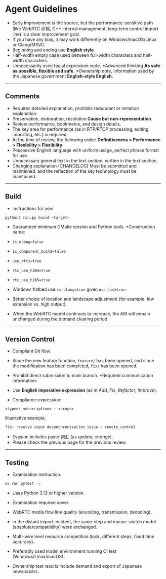 # Agent Guidelines

* Early improvement is the source, but the performance-sensitive path (like WebRTC ＠输, C++ internal management, long-term control import line) is a clear improvement goal.
* If you have any bias, it may work differently on Windows/macOS/Linux or Clang/MSVC.
* Beginning and ending use **English style**.
* Half-width empty case used between full-width characters and half-width characters.
* Unnecessarily used facial expression code.
*Advanced thinking **As safe as possible, flexible and safe**.
*Ownership note, information used by the Japanese government **English-style English**.

---

## Comments

* Requires detailed explanation, prohibits redundant or imitation explanation.
* Preservation, elaboration, resolution **Cause but non-representation**.
* Review performance, bookmarks, and design details.
* The key area for performance (as in RTP/RTCP processing, editing, importing, etc.) is required.
* At the time of review, the following order: **Definitiveness > Performance > Flexibility > Flexibility**.
* Possessive English language with uniform usage, perfect phrase format for use.
* Unnecessary general text in the text section, written in the text section.
* Changing explanation (CHANGELOG) Must be submitted and maintained, and the reflection of the key technology must be maintained.

---

## Build

* Instructions for use: 

```bash 
python3 run.py build <target> 
````
* Guaranteed minimum CMake version and Python tools.
*Construction name: 

* `is_debug=false` 
* `is_component_build=false` 
* `use_rtti=true` 
* `rtc_use_h264=true` 
* `rtc_use_h265=true`
* Windows flatbed use `is_clang=true` given `use_lld=true`.
* Better choice of location and landscape adjustment (for example, low extension vs. high output).
* When the WebRTC model continues to increase, the ABI will remain unchanged during the demand clearing period.

---

## Version Control

* Compliant Git flow.
* Since the new feature function, `feature/` has been opened, and since the modification has been completed, `fix/` has been opened.
* Prohibit direct submission to main branch.
*Required communication information: 

* Use **English imperative expression** (as in *Add*, *Fix*, *Refactor*, *Improve*). 
* Compliance expression: 

```` 
<type>: <description> ~ <scope> 
```` 

Illustrative example: 

```` 
fix: resolve input desynchronization issue ~ remote_control 
```` 
* Evasion includes paste 词汇 (as *update*, *change*).
* Please check the previous page for the previous review.

---

## Testing

* Examination instruction: 

```bash 
uv run pytest -v 
````
* Uses Python 3.13 or higher version.
* Examination required cover: 

* WebRTC media flow line quality (encoding, transmission, decoding).
* In the distant import incident, the same-step and mouse-switch model (absolute/compatibility) were exchanged.
* Multi-wire level resource competition (lock, different steps, fixed time accuracy).
* Preferably used model environment running CI test (Windows/Linux/macOS).
* Ownership test results include demand and export of Japanese newspapers.